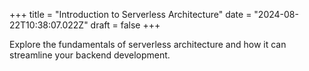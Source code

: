 +++
title = "Introduction to Serverless Architecture"
date = "2024-08-22T10:38:07.022Z"
draft = false
+++

  Explore the fundamentals of serverless architecture and how it can streamline your backend development.
        